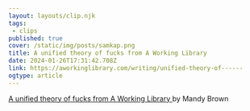 ```yaml
---
layout: layouts/clip.njk 
tags:
 - clips 
published: true 
cover: /static/img/posts/samkap.png 
title: A unified theory of fucks from A Working Library   
date: 2024-01-26T17:31:42.708Z 
link: https://aworkinglibrary.com/writing/unified-theory-of------ 
ogtype: article 
---
```

[A unified theory of fucks from A Working Library  ](https://aworkinglibrary.com/writing/unified-theory-of------) 
by Mandy Brown
